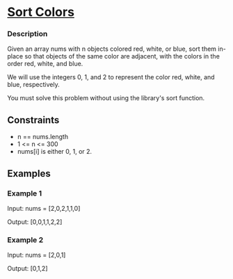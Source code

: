 # [Sort Colors](https://leetcode.com/problems/sort-colors/)

### Description

Given an array nums with n objects colored red, white, or blue, sort them in-place so that objects of the same color are adjacent, with the colors in the order red, white, and blue.

We will use the integers 0, 1, and 2 to represent the color red, white, and blue, respectively.

You must solve this problem without using the library's sort function.


## Constraints

- n == nums.length
- 1 <= n <= 300
- nums[i] is either 0, 1, or 2.

## Examples

### Example 1
Input: nums = [2,0,2,1,1,0]

Output: [0,0,1,1,2,2]

### Example 2
Input: nums = [2,0,1]

Output: [0,1,2]
